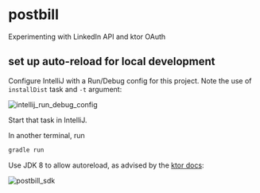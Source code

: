 # postbill

Experimenting with LinkedIn API and ktor OAuth

## set up auto-reload for local development

Configure IntelliJ with a Run/Debug config for this project.  Note the use of `installDist` task and `-t` argument:

![intellij_run_debug_config](https://user-images.githubusercontent.com/38859656/85881513-bad47d80-b7ab-11ea-8c3f-7a47a7348675.png)

Start that task in IntelliJ.  

In another terminal, run

```sh
gradle run
```

Use JDK 8 to allow autoreload, as advised by the [ktor docs](https://ktor.io/servers/autoreload.html):

![postbill_sdk](https://user-images.githubusercontent.com/38859656/85881844-49e19580-b7ac-11ea-8e97-134d85f8e628.png)


